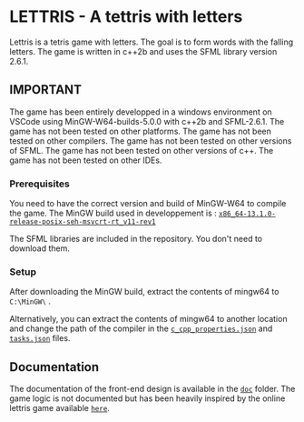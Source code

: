 # LETTRIS - A tettris with letters

Lettris is a tetris game with letters. The goal is to form words with the falling letters. The game is written in c++2b and uses the SFML library version 2.6.1.

## IMPORTANT

The game has been entirely developped in a windows environment on VSCode using MinGW-W64-builds-5.0.0 with c++2b and SFML-2.6.1. The game has not been tested on other platforms. The game has not been tested on other compilers. The game has not been tested on other versions of SFML. The game has not been tested on other versions of c++. The game has not been tested on other IDEs.

### Prerequisites

You need to have the correct version and build of MinGW-W64 to compile the game.
The MinGW build used in developpement is : [`x86_64-13.1.0-release-posix-seh-msvcrt-rt_v11-rev1`](https://github.com/niXman/mingw-builds-binaries/releases/download/13.1.0-rt_v11-rev1/x86_64-13.1.0-release-posix-seh-msvcrt-rt_v11-rev1.7z)

The SFML libraries are included in the repository. You don't need to download them.

### Setup

After downloading the MinGW build, extract the contents of mingw64 to `C:\MinGW\` .

Alternatively, you can extract the contents of mingw64 to another location and change the path of the compiler in the  [`c_cpp_properties.json`](https://github.com/FluffLescure/mini-proj/blob/main/.vscode/c_cpp_properties.json) and [`tasks.json`](https://github.com/FluffLescure/mini-proj/blob/main/.vscode/tasks.json) files.

## Documentation

The documentation of the front-end design is available in the [`doc`](https://github.com/FluffLescure/mini-proj/blob/main/doc) folder.
The game logic is not documented but has been heavily inspired by the online lettris game available [`here`](https://https://langue-francaise.tv5monde.com/jouer/jeux/lettris).



